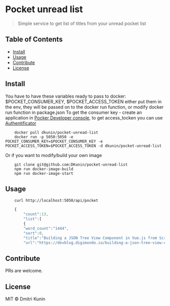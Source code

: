 # Pocket unread list

> Simple service to get list of titles from your unread pocket list

## Table of Contents

- [Install](#install)
- [Usage](#usage)
- [Contribute](#contribute)
- [License](#license)

## Install

You have to have these variables ready to pass to docker: $POCKET_CONSUMER_KEY, $POCKET_ACCESS_TOKEN either put them in the env, they will be passed on to the docker run function, or modify docker run function in package.json
To get the consumer key - create an application in [Pocker Developer console](https://getpocket.com/developer/), to get access_tocken you can use [Authentificator](http://reader.fxneumann.de/plugins/oneclickpocket/auth.php)

```console
    docker pull dkunin/pocket-unread-list
    docker run -p 5050:5050 -e POCKET_CONSUMER_KEY=$POCKET_CONSUMER_KEY -e POCKET_ACCESS_TOKEN=$POCKET_ACCESS_TOKEN -d dkunin/pocket-unread-list 
```

Or if you want to modify/build your own image

```console
    git clone git@github.com:DKunin/pocket-unread-list
    npm run docker-image-build
    npm run docker-image-start
```

## Usage

```console
    curl http://localhost:5050/api/pocket 
```

```javascript
    {
        "count":13,
        "list":[
        {
        "word_count":"1444",
        "sort":0,
        "title":"Building a JSON Tree View Component in Vue.js from Scratch in Six Steps",
        "url":"https://devblog.digimondo.io/building-a-json-tree-view-component-in-vue-js-from-scratch-in-six-steps-ce0c05c2fdd8#.9r9dxy8cr"}]},//...
```

## Contribute

PRs are welcome.

## License

MIT © Dmitri Kunin
